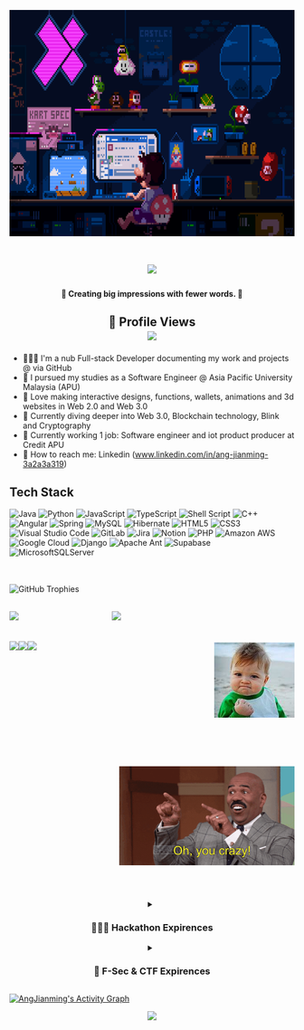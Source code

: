 <img align="center" src="https://raw.githubusercontent.com/patricnilackshan/patricnilackshan/main/images/CoverPhoto.gif" width="2500" height="400"></img>

<h1 align="center">
    <img src="https://readme-typing-svg.herokuapp.com/?font=Righteous&size=35&center=true&Center=true&width=500&height=70&duration=4000&lines=Yo+wussup+🤙;I'm+Ang+Jianming+(+＾◡＾)っ;I'm+a+Developer+🧑🏻‍💻;I'm+a+Software+Engineer+👷🏻‍♂️;I'm+a+Lifelong+Learner+🤓;"/>
<!--     <b>Yo, I'm Ang Jianming 🤙</b> -->
</h1>

<h4 align="center">
    <b>💪 Creating big impressions with fewer words. 💪</b>
</h4>

<!--
**AngJianming/AngJianming** is a ✨ _special_ ✨ repository because its `README.md` (this file) appears on your GitHub profile.

Here are some ideas to get you started:
-->

<h2 align="center">
    <b>👀 Profile Views</b><br/>
    <img src="https://profile-counter.glitch.me/AngJianming/count.svg"/>
</h2>

- 🧑🏻‍💻 I'm a nub Full-stack Developer documenting my work and projects @ via GitHub
- 🎒 I pursued my studies as a Software Engineer @ Asia Pacific University Malaysia (APU)
- 🌟 Love making interactive designs, functions, wallets, animations and 3d websites in Web 2.0 and Web 3.0
- 🤔 Currently diving deeper into Web 3.0, Blockchain technology, Blink and Cryptography
- 💼 Currently working 1 job: Software engineer and iot product producer at Credit APU
- 💬 How to reach me: Linkedin (www.linkedin.com/in/ang-jianming-3a2a3a319)
<!-- 🕵️‍♂️ Always looking for remote part-time with KPI or freelancing job opportunities -->


## Tech Stack
![Java](https://img.shields.io/badge/java-%23ED8B00.svg?style=for-the-badge&logo=openjdk&logoColor=white) ![Python](https://img.shields.io/badge/python-3670A0?style=for-the-badge&logo=python&logoColor=ffdd54) ![JavaScript](https://img.shields.io/badge/javascript-%23323330.svg?style=for-the-badge&logo=javascript&logoColor=%23F7DF1E) ![TypeScript](https://img.shields.io/badge/typescript-%23007ACC.svg?style=for-the-badge&logo=typescript&logoColor=white) ![Shell Script](https://img.shields.io/badge/shell_script-%23121011.svg?style=for-the-badge&logo=gnu-bash&logoColor=white) ![C++](https://img.shields.io/badge/c++-%2300599C.svg?style=for-the-badge&logo=c%2B%2B&logoColor=white) ![Angular](https://img.shields.io/badge/angular-%23DD0031.svg?style=for-the-badge&logo=angular&logoColor=white)  ![Spring](https://img.shields.io/badge/spring-%236DB33F.svg?style=for-the-badge&logo=spring&logoColor=white) ![MySQL](https://img.shields.io/badge/mysql-4479A1.svg?style=for-the-badge&logo=mysql&logoColor=white) ![Hibernate](https://img.shields.io/badge/Hibernate-59666C?style=for-the-badge&logo=Hibernate&logoColor=white) ![HTML5](https://img.shields.io/badge/html5-%23E34F26.svg?style=for-the-badge&logo=html5&logoColor=white) ![CSS3](https://img.shields.io/badge/css3-%231572B6.svg?style=for-the-badge&logo=css3&logoColor=white) ![Visual Studio Code](https://img.shields.io/badge/Visual%20Studio%20Code-0078d7.svg?style=for-the-badge&logo=visual-studio-code&logoColor=white) ![GitLab](https://img.shields.io/badge/gitlab-%23181717.svg?style=for-the-badge&logo=gitlab&logoColor=white) ![Jira](https://img.shields.io/badge/jira-%230A0FFF.svg?style=for-the-badge&logo=jira&logoColor=white) ![Notion](https://img.shields.io/badge/Notion-%23000000.svg?style=for-the-badge&logo=notion&logoColor=white) ![PHP](https://img.shields.io/badge/PHP-777BB4?style=for-the-badge&logo=php&logoColor=white) ![Amazon AWS](https://img.shields.io/badge/Amazon_AWS-232F3E?style=for-the-badge&logo=amazon-aws&logoColor=white) ![Google Cloud](https://img.shields.io/badge/GoogleCloud-%234285F4.svg?style=for-the-badge&logo=google-cloud&logoColor=white) ![Django](https://img.shields.io/badge/django-%23092E20.svg?style=for-the-badge&logo=django&logoColor=white) ![Apache Ant](https://img.shields.io/badge/Apache%20Ant-A81C7D?style=for-the-badge&logo=Apache%20Ant&logoColor=white) ![Supabase](https://img.shields.io/badge/Supabase-3ECF8E?style=for-the-badge&logo=supabase&logoColor=white) ![MicrosoftSQLServer](https://img.shields.io/badge/Microsoft%20SQL%20Server-CC2927?style=for-the-badge&logo=microsoft%20sql%20server&logoColor=white) 

<!-- Github Achievements --> 
<br><br>
![GitHub Trophies](https://github-profile-trophy.vercel.app/?username=AngJianming&theme=juicyfresh&no-frame=true&no-bg=true&margin-w=-13&row1)
<br><br>

<!-- Quotes -->
<a href="https://github.com/piyushsuthar/github-readme-quotes">
  <img align=left src="https://quotes-github-readme.vercel.app/api?theme=algolia&type=horizontal&quote=My%20brain%20🧠💤%20tells%20me%20that%20I'm%20tired,%20but%20my%20heart%20❤️‍🩹%20tells%20me%20to%20keep%20going."/>
</a>

<img src="Success Kid.jpeg" align="right" height="133px" style="padding-top: 55px"/>

<!-- Github Streaks -->
<p align="center">
    <a href="https://git.io/streak-stats">
      <img align="centre" src="https://streak-stats.demolab.com/?user=AngJianming&theme=transparent&hide_border=true&border_radius=10" style="padding-bottom: 20px;"/>
    </a>
</p>
<!--<img src="/assets/running.webp" align="right" height="204px"/>-->

<!-- Github Stats -->
<a href="https://github.com/anuraghazra/github-readme-stats">
  <img align=left src="https://github-readme-stats.vercel.app/api?username=AngJianming&theme=transparent&show_icons=true&hide_border=true&border_radius=10"/>
</a>

<!-- Most Used Languages -->
<a href="https://github.com/anuraghazra/github-readme-stats">
  <img align=left src="https://github-readme-stats.vercel.app/api/top-langs/?username=AngJianming&theme=transparent&layout=compact&hide_border=true&border_radius=7.5"/>
</a>

<!-- Waka Time Stats -->
<td colspan="0" align="center">
  <img align=left src="https://github-readme-stats.vercel.app/api/wakatime?username=AngJianming&layout=compact&theme=transparent&show_icons=true&hide_border=true&border_radius=0"/>
</td>


<br><br><br><br><br><br><br><br><br><br><br><br><br>
<img src="Steve Harvey.gif" alt="Wow Man" align=right style="width:310px;height:300;">
<br><br><br><br><br><br><br><br><br><br><br><br><br>

<details align="center">
  <summary> 
    <h3>👨🏻‍💻 Hackathon Expirences</h3>
  </summary>
<br>

| Position | Hackathon | Duration | Description | Link |
|----------|-----------|----------|-------------|------|
| Participant | GodamLah Hackathon 2024 | 2024-11-16 | AI eKYC veriswift project | [https://github.com/AngJianming/GODAMLah-Hackathon](https://github.com/AngJianming/GODAMLah-Hackathon) |
| Participant | UMPSA x Huawei AppGalery Hackathon 2024 | 2024-11-04 | A Galery App that helps users do a good Habit quest | [https://github.com/AngJianming/UMPSA-x-Huawei-AppGalery-Hackathon-2024](https://github.com/AngJianming/UMPSA-x-Huawei-AppGalery-Hackathon-2024) |
| Participant | Solana Radar Global Hackathon | 2024-10-8 | A Decentralised News platform with anonymous voting system coded | [https://github.com/AngJianming/Radar-Hackathon-OnlyNews](https://github.com/AngJianming/Radar-Hackathon-OnlyNews) |
| Participant | Solana Radar Global Ideathon | 2024-08-30 | A Decentralised News platform with anonymous voting system figma design | [https://github.com/AngJianming/Radar-Hackathon-OnlyNews](https://github.com/AngJianming/Radar-Hackathon-OnlyNews) |
| Participant | APUBCC DevMatch Hackathon 2024 | 2024-08-24 | Share Estate a Decentralised Property platform | [https://github.com/AngJianming/APUBCC-DevMatch-Hackathon-2024-ShareEstate](https://github.com/AngJianming/APUBCC-DevMatch-Hackathon-2024-ShareEstate) |
| 3rd Place | Web 3 Entrepreneurship 101 Bootcamp Mini Hack DeFi Track | 2024-08-17 | Created a Sabar & Sarawak carbon credits donation platform | [LinkedIn Honors & awards](https://www.linkedin.com/in/ang-jianming-3a2a3a319/) |
| Participant | APUGDSC Google Workspace Hackathon | 2024-07-15 | Streamline for Better Evaluation of Sales and Service Communication | [APUGDSC Google Workspace Hackathon](https://github.com/AngJianming/APU-GDSC-Google-Workspace-Hackathon-2024) |

</details>

<details align="center">
  <summary> 
    <h3>👾 F-Sec & CTF Expirences</h3>
  </summary>
<br>

<div align="center">
    
| Position | F-Sec & CTF | Duration | Link |
|----------|-------------|----------|------|
| Participant | SherpaCTF 2024 Jeopardy-style Capture The Flag (CTF) | 2024-11-23 | []() |
| Top 6 | Battle Of The Hackers - Forensic Game 2024 | 2024-09-28 | []() |
| Participant | FSIIEC Jeopardy-style Capture The Flag (CTF) | 2024-08-31 | []() |

</div>

</details>

<a href="https://github.com/AngJianming/github-readme-activity-graph"><img alt="AngJianming's Activity Graph" src="https://github-readme-activity-graph.vercel.app/graph/?username=AngJianming&bg_color=1F222E&color=4da6ff&line=02cf35&point=FFFFFF&hide_border=true" /></a>

<!-- ashutosh00710 -->
<!--bg_color=1F222E&color=F8D866&line=F85D7F&point=FFFFFF -->

<!-- Footer -->
<p align="center">
  <img src="https://capsule-render.vercel.app/api?type=waving&color=gradient&height=60&width=330&section=footer"/>
</p> 

